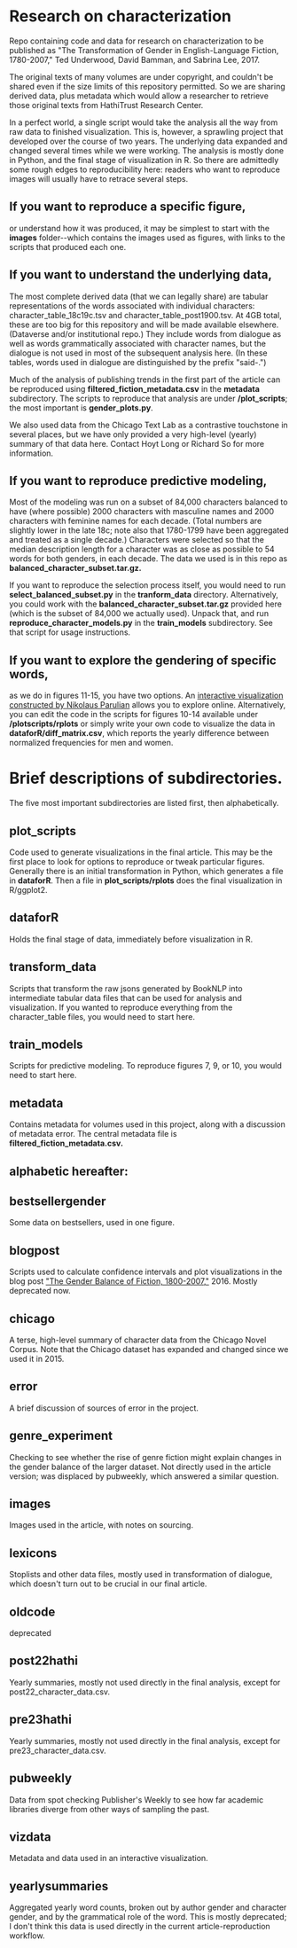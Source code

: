 Research on characterization
============================

Repo containing code and data for research on characterization to be published as "The Transformation of Gender in English-Language Fiction, 1780-2007," Ted Underwood, David Bamman, and Sabrina Lee, 2017. 

The original texts of many volumes are under copyright, and couldn't be shared even if the size limits of this repository permitted. So we are sharing derived data, plus metadata which would allow a researcher to retrieve those original texts from HathiTrust Research Center.

In a perfect world, a single script would take the analysis all the way from raw data to finished visualization. This is, however, a sprawling project that developed over the course of two years. The underlying data expanded and changed several times while we were working. The analysis is mostly done in Python, and the final stage of visualization in R. So there are admittedly some rough edges to reproducibility here: readers who want to reproduce images will usually have to retrace several steps.

If you want to reproduce a specific figure,
------------------------------------------
or understand how it was produced, it may be simplest to start with the **images** folder--which contains the images used as figures, with links to the scripts that produced each one.

If you want to understand the underlying data,
----------------------------------------------
The most complete derived data (that we can legally share) are tabular representations of the words associated with individual characters: character_table_18c19c.tsv and character_table_post1900.tsv. At 4GB total, these are too big for this repository and will be made available elsewhere. (Dataverse and/or institutional repo.) They include words from dialogue as well as words grammatically associated with character names, but the dialogue is not used in most of the subsequent analysis here. (In these tables, words used in dialogue are distinguished by the prefix "said-.")

Much of the analysis of publishing trends in the first part of the article can be reproduced using **filtered_fiction_metadata.csv** in the **metadata** subdirectory. The scripts to reproduce that analysis are under **/plot_scripts**; the most important is **gender_plots.py**.

We also used data from the Chicago Text Lab as a contrastive touchstone in several places, but we have only provided a very high-level (yearly) summary of that data here. Contact Hoyt Long or Richard So for more information.

If you want to reproduce predictive modeling,
---------------------------------------------
Most of the modeling was run on a subset of 84,000 characters balanced to have (where possible) 2000 characters with masculine names and 2000 characters with feminine names for each decade. (Total numbers are slightly lower in the late 18c; note also that 1780-1799 have been aggregated and treated as a single decade.) Characters were selected so that the median description length for a character was as close as possible to 54 words for both genders, in each decade. The data we used is in this repo as **balanced_character_subset.tar.gz.**

If you want to reproduce the selection process itself, you would need to run **select_balanced_subset.py** in the **tranform_data** directory. Alternatively, you could work with the **balanced_character_subset.tar.gz** provided here (which is the subset of 84,000 we actually used). Unpack that, and run **reproduce_character_models.py** in the **train_models** subdirectory. See that script for usage instructions.

If you want to explore the gendering of specific words,
-------------------------------------------------------
as we do in figures 11-15, you have two options. An [interactive visualization constructed by Nikolaus Parulian](http://ec2-35-165-215-214.us-west-2.compute.amazonaws.com/dataviz/genderviz) allows you to explore online. Alternatively, you can edit the code in the scripts for figures 10-14 available under **/plotscripts/rplots** or simply write your own code to visualize the data in **dataforR/diff_matrix.csv**, which reports the yearly difference between normalized frequencies for men and women.

Brief descriptions of subdirectories.
======================================
The five most important subdirectories are listed first, then alphabetically.

plot_scripts
------------
Code used to generate visualizations in the final article. This may be the first place to look for options to reproduce or tweak particular figures. Generally there is an initial transformation in Python, which generates a file in **dataforR**. Then a file in **plot_scripts/rplots** does the final visualization in R/ggplot2.

dataforR
--------
Holds the final stage of data, immediately before visualization in R.

transform_data
--------------
Scripts that transform the raw jsons generated by BookNLP into intermediate tabular data files that can be used for analysis and visualization. If you wanted to reproduce everything from the character_table files, you would need to start here.

train_models
------------
Scripts for predictive modeling. To reproduce figures 7, 9, or 10, you would need to start here.

metadata
--------
Contains metadata for volumes used in this project, along with a discussion of metadata error. The central metadata file is **filtered_fiction_metadata.csv.**

alphabetic hereafter:
---------------------

bestsellergender
----------------
Some data on bestsellers, used in one figure.

blogpost
--------
Scripts used to calculate confidence intervals and plot visualizations in the blog post ["The Gender Balance of Fiction, 1800-2007,"](https://tedunderwood.com/2016/12/28/the-gender-balance-of-fiction-1800-2007/) 2016. Mostly deprecated now.

chicago
-------
A terse, high-level summary of character data from the Chicago Novel Corpus. Note that the  Chicago dataset has expanded and changed since we used it in 2015.

error
-----
A brief discussion of sources of error in the project.

genre_experiment
----------------
Checking to see whether the rise of genre fiction might explain changes in the gender balance of the larger dataset. Not directly used in the article version; was displaced by pubweekly, which answered a similar question.

images
------
Images used in the article, with notes on sourcing.

lexicons
--------
Stoplists and other data files, mostly used in transformation of dialogue, which doesn't turn out to be crucial in our final article.

oldcode
-------
deprecated

post22hathi
-----------
Yearly summaries, mostly not used directly in the final analysis, except for post22_character_data.csv.

pre23hathi
----------
Yearly summaries, mostly not used directly in the final analysis, except for pre23_character_data.csv.

pubweekly
---------
Data from spot checking Publisher's Weekly to see how far academic libraries diverge from other ways of sampling the past.

vizdata
--------
Metadata and data used in an interactive visualization.

yearlysummaries
---------------
Aggregated yearly word counts, broken out by author gender and character gender, and by the grammatical role of the word. This is mostly deprecated; I don't think this data is used directly in the current article-reproduction workflow.
